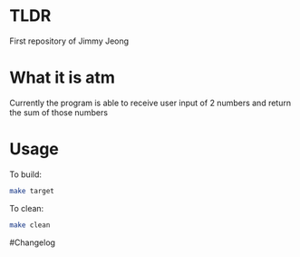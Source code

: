 # TLDR
First repository of Jimmy Jeong

# What it is atm
Currently the program is able to receive user input of 2 numbers and return the sum of those numbers

# Usage
To build:
```bash
make target
```

To clean:
```bash
make clean
```

#Changelog

